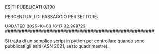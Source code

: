 ESITI PUBBLICATI 0/190 

PERCENTUALI DI PASSAGGIO PER SETTORE:

UPDATED 2025-10-03 16:17:32.398723
###################################################### 

Si tratta di un semplice script in python per controllare quando sono pubblicati gli esiti (ASN 2021, sesto quadrimestre).

